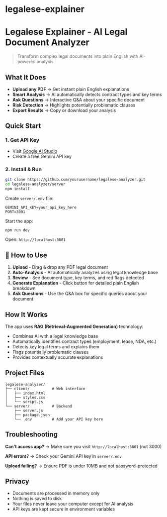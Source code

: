 # legalese-explainer
# Legalese Explainer - AI Legal Document Analyzer

> Transform complex legal documents into plain English with AI-powered analysis

## What It Does

- **Upload any PDF** → Get instant plain English explanations
- **Smart Analysis** → AI automatically detects contract types and key terms
- **Ask Questions** → Interactive Q&A about your specific document  
- **Risk Detection** → Highlights potentially problematic clauses
- **Export Results** → Copy or download your analysis

## Quick Start

### 1. Get API Key
- Visit [Google AI Studio](https://makersuite.google.com/app/apikey)
- Create a free Gemini API key

### 2. Install & Run
```bash
git clone https://github.com/yourusername/legalese-analyzer.git
cd legalese-analyzer/server
npm install
```

Create `server/.env` file:
```env
GEMINI_API_KEY=your_api_key_here
PORT=3001
```

Start the app:
```bash
npm run dev
```

Open: `http://localhost:3001`

## 📖 How to Use

1. **Upload** - Drag & drop any PDF legal document
2. **Auto-Analysis** - AI automatically analyzes using legal knowledge base
3. **Review** - See document type, key terms, and red flags detected
4. **Generate Explanation** - Click button for detailed plain English breakdown
5. **Ask Questions** - Use the Q&A box for specific queries about your document

## How It Works

The app uses **RAG (Retrieval-Augmented Generation)** technology:
- Combines AI with a legal knowledge base
- Automatically identifies contract types (employment, lease, NDA, etc.)
- Detects key legal terms and explains them
- Flags potentially problematic clauses
- Provides contextually accurate explanations

##  Project Files

```
legalese-analyzer/
├── client/          # Web interface
│   ├── index.html
│   ├── styles.css
│   └── script.js
└── server/          # Backend
    ├── server.js
    ├── package.json
    └── .env         # Add your API key here
```

## Troubleshooting

**Can't access app?** → Make sure you visit `http://localhost:3001` (not 3000)

**API errors?** → Check your Gemini API key in `server/.env`

**Upload failing?** → Ensure PDF is under 10MB and not password-protected

## Privacy

- Documents are processed in memory only
- Nothing is saved to disk
- Your files never leave your computer except for AI analysis
- API keys are kept secure in environment variables
